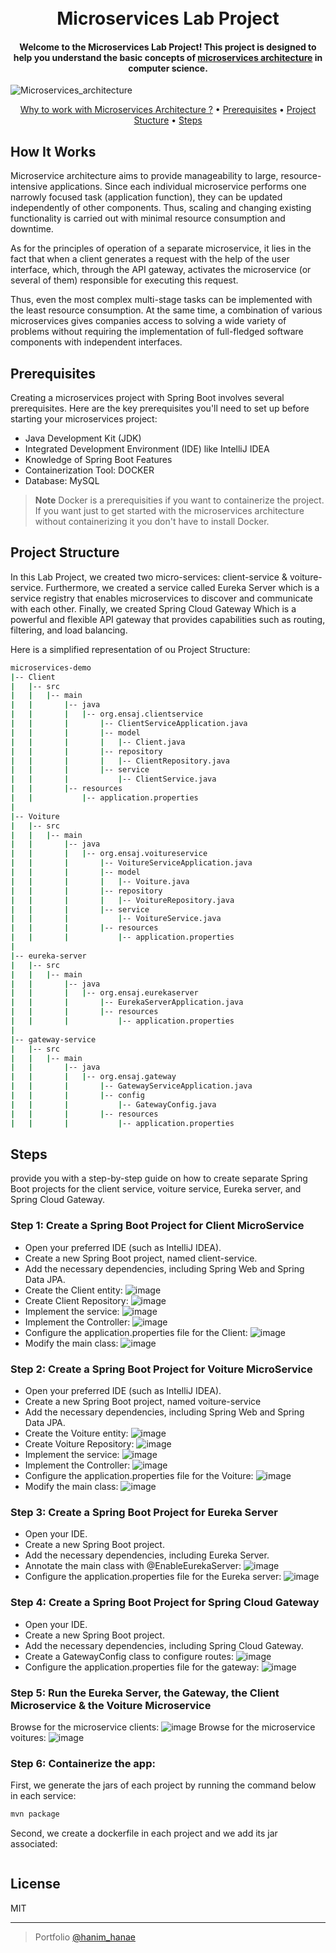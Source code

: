 
<h1 align="center">
  <br>
  Microservices Lab Project
  <br>
</h1>

<h4 align="center">Welcome to the Microservices Lab Project! This project is designed to help you understand the basic concepts of <a href="https://cloud.google.com/learn/what-is-microservices-architecture?hl=fr#:~:text=L'architecture%20de%20microservices%20(ou,%C3%A9l%C3%A9ment%20ayant%20ses%20propres%20responsabilit%C3%A9s.)" target="_blank">microservices architecture</a> in computer science.</h4>

![Microservices_architecture](https://github.com/hhanae/microservices_demo/assets/97336261/4ceb4237-4a9c-41d7-a8c0-bb2a282ff50e)


<p align="center">
  <a href="#how-it-works">Why to work with Microservices Architecture ?</a> •
  <a href="#prerequisites">Prerequisites</a> •
  <a href="#project_structure">Project Stucture</a> •
  <a href="#steps">Steps</a> 
</p>



## How It Works

Microservice architecture aims to provide manageability to large, resource-intensive applications. Since each individual microservice performs one narrowly focused task (application function), they can be updated independently of other components. Thus, scaling and changing existing functionality is carried out with minimal resource consumption and downtime.

As for the principles of operation of a separate microservice, it lies in the fact that when a client generates a request with the help of the user interface, which, through the API gateway, activates the microservice (or several of them) responsible for executing this request.

Thus, even the most complex multi-stage tasks can be implemented with the least resource consumption. At the same time, a combination of various microservices gives companies access to solving a wide variety of problems without requiring the implementation of full-fledged software components with independent interfaces.


## Prerequisites

Creating a microservices project with Spring Boot involves several prerequisites. Here are the key prerequisites you'll need to set up before starting your microservices project:

* Java Development Kit (JDK)
* Integrated Development Environment (IDE) like IntelliJ IDEA
* Knowledge of Spring Boot Features
* Containerization Tool: DOCKER
* Database: MySQL


> **Note**
> Docker is a prerequisities if you want to containerize the project. If you want just to get started with the microservices architecture without containerizing it you don't have to install Docker.


## Project Structure

In this Lab Project, we created two micro-services: client-service & voiture-service. Furthermore, we created a service called Eureka Server which is a service registry that enables microservices to discover and communicate with each other. Finally, we created Spring Cloud Gateway Which is a powerful and flexible API gateway that provides capabilities such as routing, filtering, and load balancing. 

Here is a simplified representation of ou Project Structure:
```bash
microservices-demo
|-- Client
|   |-- src
|   |   |-- main
|   |       |-- java
|   |       |   |-- org.ensaj.clientservice
|   |       |       |-- ClientServiceApplication.java
|   |       |       |-- model
|   |       |       |   |-- Client.java
|   |       |       |-- repository
|   |       |       |   |-- ClientRepository.java
|   |       |       |-- service
|   |       |           |-- ClientService.java
|   |       |-- resources
|   |           |-- application.properties
|
|-- Voiture
|   |-- src
|   |   |-- main
|   |       |-- java
|   |       |   |-- org.ensaj.voitureservice
|   |       |       |-- VoitureServiceApplication.java
|   |       |       |-- model
|   |       |       |   |-- Voiture.java
|   |       |       |-- repository
|   |       |       |   |-- VoitureRepository.java
|   |       |       |-- service
|   |       |           |-- VoitureService.java
|   |       |       |-- resources
|   |       |           |-- application.properties
|
|-- eureka-server
|   |-- src
|   |   |-- main
|   |       |-- java
|   |       |   |-- org.ensaj.eurekaserver
|   |       |       |-- EurekaServerApplication.java
|   |       |       |-- resources
|   |       |           |-- application.properties
|
|-- gateway-service
|   |-- src
|   |   |-- main
|   |       |-- java
|   |       |   |-- org.ensaj.gateway
|   |       |       |-- GatewayServiceApplication.java
|   |       |       |-- config
|   |       |           |-- GatewayConfig.java
|   |       |       |-- resources
|   |       |           |-- application.properties

```


## Steps

provide you with a step-by-step guide on how to create separate Spring Boot projects for the client service, voiture service, Eureka server, and Spring Cloud Gateway.

### Step 1: Create a Spring Boot Project for Client MicroService
* Open your preferred IDE (such as IntelliJ IDEA).
* Create a new Spring Boot project, named client-service.
* Add the necessary dependencies, including Spring Web and Spring Data JPA.
* Create the Client entity:
![image](https://github.com/hhanae/microservices_demo/assets/97336261/5d31aeb8-c7d3-4fa5-9593-bc3f2c6d2acb)
* Create Client Repository:
![image](https://github.com/hhanae/microservices_demo/assets/97336261/8362d8f1-31b6-4ba1-8712-a63a17066d3d)
* Implement the service:
![image](https://github.com/hhanae/microservices_demo/assets/97336261/30d8e13c-d39b-47f9-a0db-0d32008fdc73)
* Implement the Controller:
![image](https://github.com/hhanae/microservices_demo/assets/97336261/4d19c97d-a020-4651-8fd9-6e52d376e0d9)
* Configure the application.properties file for the Client:
![image](https://github.com/hhanae/microservices_demo/assets/97336261/186881da-86c8-407f-8914-6dafb3d8f80c)
* Modify the main class:
![image](https://github.com/hhanae/microservices_demo/assets/97336261/75c3b8e3-4b5e-4b11-a1e5-8faf6fe46e1d)


### Step 2: Create a Spring Boot Project for Voiture MicroService
* Open your preferred IDE (such as IntelliJ IDEA).
* Create a new Spring Boot project, named voiture-service
* Add the necessary dependencies, including Spring Web and Spring Data JPA.
* Create the Voiture entity:
![image](https://github.com/hhanae/microservices_demo/assets/97336261/e3376945-6e6c-4f79-bb89-97d1be70224c)
* Create Voiture Repository:
![image](https://github.com/hhanae/microservices_demo/assets/97336261/e0097087-6a46-44df-933e-ec3b46c4e495)
* Implement the service:
![image](https://github.com/hhanae/microservices_demo/assets/97336261/03cbda0e-1097-4977-acff-d21b7b7b18e5)
* Implement the Controller:
![image](https://github.com/hhanae/microservices_demo/assets/97336261/4e81a074-b2c8-4856-bb7d-c34c3ae743e1)
* Configure the application.properties file for the Voiture:
![image](https://github.com/hhanae/microservices_demo/assets/97336261/18d05393-480f-434a-afe8-cf96509b7def)
* Modify the main class:
![image](https://github.com/hhanae/microservices_demo/assets/97336261/22b30f6f-c3d9-433d-8bf0-34c95cedb422)

### Step 3: Create a Spring Boot Project for Eureka Server
* Open your IDE.
* Create a new Spring Boot project.
* Add the necessary dependencies, including Eureka Server.
* Annotate the main class with @EnableEurekaServer:
![image](https://github.com/hhanae/microservices_demo/assets/97336261/8839604f-403e-49e5-a7d2-495894a691d4)
* Configure the application.properties file for the Eureka server:
![image](https://github.com/hhanae/microservices_demo/assets/97336261/45da5504-c86f-465f-ad90-924e44e962d5)

### Step 4: Create a Spring Boot Project for Spring Cloud Gateway
* Open your IDE.
* Create a new Spring Boot project.
* Add the necessary dependencies, including Spring Cloud Gateway.
* Create a GatewayConfig class to configure routes:
![image](https://github.com/hhanae/microservices_demo/assets/97336261/994c4acd-08a4-434e-8326-cd0e7bf7c5b0)
* Configure the application.properties file for the gateway:
![image](https://github.com/hhanae/microservices_demo/assets/97336261/19f5a0b1-03e4-43cd-951b-49d0ba796d12)

### Step 5: Run the Eureka Server, the Gateway, the Client Microservice & the Voiture Microservice
Browse for the microservice clients:
![image](https://github.com/hhanae/microservices_demo/assets/97336261/9a1206ac-475d-472f-83f2-4d2bc9460d14)
Browse for the microservice voitures:
![image](https://github.com/hhanae/microservices_demo/assets/97336261/a48c0937-2cde-4b92-bce2-1122937f637f)


### Step 6: Containerize the app:

First, we generate the jars of each project by running the command below in each service:
```bash
mvn package
```

Second, we create a dockerfile in each project and we add its jar associated:
```bash

```
## License

MIT

---

> Portfolio [@hanim_hanae]([https://twitter.com/amit_merchant](https://hanim-hanae.vercel.app/)https://hanim-hanae.vercel.app/)

